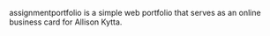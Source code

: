 assignmentportfolio is a simple web portfolio that serves as an online business card for Allison Kytta.
